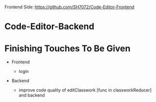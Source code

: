 Frontend Side: <a>https://github.com/SH7072/Code-Editor-Frontend</a>
# Code-Editor-Backend



# Finishing Touches To Be Given
- Frontend 
    - login
    

- Backend
    - improve code quality of editClasswork [func in classworkReducer] and backend

